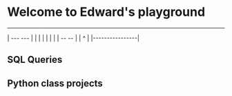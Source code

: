 # Welcome to Edward's playground

####
-----------------
|  ---     ---   |
|  | |     |  |  |
|   --     --    |
|       ^        |
|----------------|

## SQL Queries 
## Python class projects
